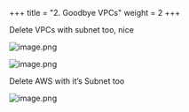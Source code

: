 +++
title = "2. Goodbye VPCs"
weight = 2
+++


Delete VPCs with subnet too, nice


![image.png](/images/008-viii-clean-it-up/34-449604-image.png)


![image.png](/images/008-viii-clean-it-up/34-579819-image.png)


Delete AWS with it’s Subnet too


![image.png](/images/008-viii-clean-it-up/34-720679-image.png)


